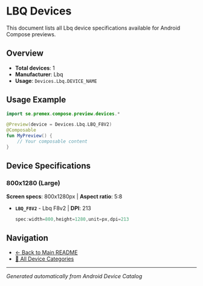 # LBQ Devices

This document lists all Lbq device specifications available for Android Compose previews.

## Overview

- **Total devices**: 1
- **Manufacturer**: Lbq
- **Usage**: `Devices.Lbq.DEVICE_NAME`

## Usage Example

```kotlin
import se.premex.compose.preview.devices.*

@Preview(device = Devices.Lbq.LBQ_F8V2)
@Composable
fun MyPreview() {
    // Your composable content
}
```

## Device Specifications

### 800x1280 (Large)

**Screen specs**: 800x1280px | **Aspect ratio**: 5:8

- **`LBQ_F8V2`** - Lbq F8v2 | **DPI**: 213
  ```kotlin
  spec:width=800,height=1280,unit=px,dpi=213
  ```

## Navigation

- [← Back to Main README](../../README.md)
- [📱 All Device Categories](../README.md)

---
*Generated automatically from Android Device Catalog*
